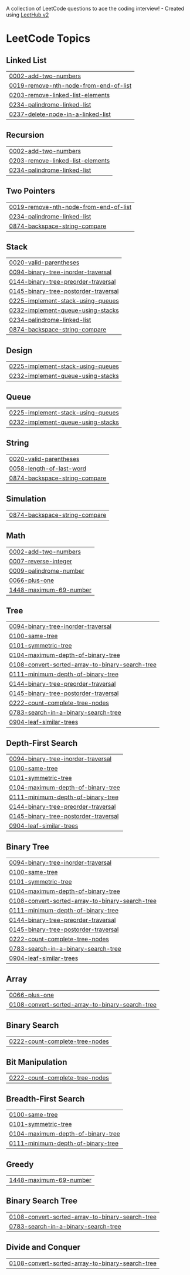 A collection of LeetCode questions to ace the coding interview! - Created using [LeetHub v2](https://github.com/arunbhardwaj/LeetHub-2.0)
<!---LeetCode Topics Start-->
# LeetCode Topics
## Linked List
|  |
| ------- |
| [0002-add-two-numbers](https://github.com/dev-hasibul-kabir/dsa-prac/tree/master/0002-add-two-numbers) |
| [0019-remove-nth-node-from-end-of-list](https://github.com/dev-hasibul-kabir/dsa-prac/tree/master/0019-remove-nth-node-from-end-of-list) |
| [0203-remove-linked-list-elements](https://github.com/dev-hasibul-kabir/dsa-prac/tree/master/0203-remove-linked-list-elements) |
| [0234-palindrome-linked-list](https://github.com/dev-hasibul-kabir/dsa-prac/tree/master/0234-palindrome-linked-list) |
| [0237-delete-node-in-a-linked-list](https://github.com/dev-hasibul-kabir/dsa-prac/tree/master/0237-delete-node-in-a-linked-list) |
## Recursion
|  |
| ------- |
| [0002-add-two-numbers](https://github.com/dev-hasibul-kabir/dsa-prac/tree/master/0002-add-two-numbers) |
| [0203-remove-linked-list-elements](https://github.com/dev-hasibul-kabir/dsa-prac/tree/master/0203-remove-linked-list-elements) |
| [0234-palindrome-linked-list](https://github.com/dev-hasibul-kabir/dsa-prac/tree/master/0234-palindrome-linked-list) |
## Two Pointers
|  |
| ------- |
| [0019-remove-nth-node-from-end-of-list](https://github.com/dev-hasibul-kabir/dsa-prac/tree/master/0019-remove-nth-node-from-end-of-list) |
| [0234-palindrome-linked-list](https://github.com/dev-hasibul-kabir/dsa-prac/tree/master/0234-palindrome-linked-list) |
| [0874-backspace-string-compare](https://github.com/dev-hasibul-kabir/dsa-prac/tree/master/0874-backspace-string-compare) |
## Stack
|  |
| ------- |
| [0020-valid-parentheses](https://github.com/dev-hasibul-kabir/dsa-prac/tree/master/0020-valid-parentheses) |
| [0094-binary-tree-inorder-traversal](https://github.com/dev-hasibul-kabir/dsa-prac/tree/master/0094-binary-tree-inorder-traversal) |
| [0144-binary-tree-preorder-traversal](https://github.com/dev-hasibul-kabir/dsa-prac/tree/master/0144-binary-tree-preorder-traversal) |
| [0145-binary-tree-postorder-traversal](https://github.com/dev-hasibul-kabir/dsa-prac/tree/master/0145-binary-tree-postorder-traversal) |
| [0225-implement-stack-using-queues](https://github.com/dev-hasibul-kabir/dsa-prac/tree/master/0225-implement-stack-using-queues) |
| [0232-implement-queue-using-stacks](https://github.com/dev-hasibul-kabir/dsa-prac/tree/master/0232-implement-queue-using-stacks) |
| [0234-palindrome-linked-list](https://github.com/dev-hasibul-kabir/dsa-prac/tree/master/0234-palindrome-linked-list) |
| [0874-backspace-string-compare](https://github.com/dev-hasibul-kabir/dsa-prac/tree/master/0874-backspace-string-compare) |
## Design
|  |
| ------- |
| [0225-implement-stack-using-queues](https://github.com/dev-hasibul-kabir/dsa-prac/tree/master/0225-implement-stack-using-queues) |
| [0232-implement-queue-using-stacks](https://github.com/dev-hasibul-kabir/dsa-prac/tree/master/0232-implement-queue-using-stacks) |
## Queue
|  |
| ------- |
| [0225-implement-stack-using-queues](https://github.com/dev-hasibul-kabir/dsa-prac/tree/master/0225-implement-stack-using-queues) |
| [0232-implement-queue-using-stacks](https://github.com/dev-hasibul-kabir/dsa-prac/tree/master/0232-implement-queue-using-stacks) |
## String
|  |
| ------- |
| [0020-valid-parentheses](https://github.com/dev-hasibul-kabir/dsa-prac/tree/master/0020-valid-parentheses) |
| [0058-length-of-last-word](https://github.com/dev-hasibul-kabir/dsa-prac/tree/master/0058-length-of-last-word) |
| [0874-backspace-string-compare](https://github.com/dev-hasibul-kabir/dsa-prac/tree/master/0874-backspace-string-compare) |
## Simulation
|  |
| ------- |
| [0874-backspace-string-compare](https://github.com/dev-hasibul-kabir/dsa-prac/tree/master/0874-backspace-string-compare) |
## Math
|  |
| ------- |
| [0002-add-two-numbers](https://github.com/dev-hasibul-kabir/dsa-prac/tree/master/0002-add-two-numbers) |
| [0007-reverse-integer](https://github.com/dev-hasibul-kabir/dsa-prac/tree/master/0007-reverse-integer) |
| [0009-palindrome-number](https://github.com/dev-hasibul-kabir/dsa-prac/tree/master/0009-palindrome-number) |
| [0066-plus-one](https://github.com/dev-hasibul-kabir/dsa-prac/tree/master/0066-plus-one) |
| [1448-maximum-69-number](https://github.com/dev-hasibul-kabir/dsa-prac/tree/master/1448-maximum-69-number) |
## Tree
|  |
| ------- |
| [0094-binary-tree-inorder-traversal](https://github.com/dev-hasibul-kabir/dsa-prac/tree/master/0094-binary-tree-inorder-traversal) |
| [0100-same-tree](https://github.com/dev-hasibul-kabir/dsa-prac/tree/master/0100-same-tree) |
| [0101-symmetric-tree](https://github.com/dev-hasibul-kabir/dsa-prac/tree/master/0101-symmetric-tree) |
| [0104-maximum-depth-of-binary-tree](https://github.com/dev-hasibul-kabir/dsa-prac/tree/master/0104-maximum-depth-of-binary-tree) |
| [0108-convert-sorted-array-to-binary-search-tree](https://github.com/dev-hasibul-kabir/dsa-prac/tree/master/0108-convert-sorted-array-to-binary-search-tree) |
| [0111-minimum-depth-of-binary-tree](https://github.com/dev-hasibul-kabir/dsa-prac/tree/master/0111-minimum-depth-of-binary-tree) |
| [0144-binary-tree-preorder-traversal](https://github.com/dev-hasibul-kabir/dsa-prac/tree/master/0144-binary-tree-preorder-traversal) |
| [0145-binary-tree-postorder-traversal](https://github.com/dev-hasibul-kabir/dsa-prac/tree/master/0145-binary-tree-postorder-traversal) |
| [0222-count-complete-tree-nodes](https://github.com/dev-hasibul-kabir/dsa-prac/tree/master/0222-count-complete-tree-nodes) |
| [0783-search-in-a-binary-search-tree](https://github.com/dev-hasibul-kabir/dsa-prac/tree/master/0783-search-in-a-binary-search-tree) |
| [0904-leaf-similar-trees](https://github.com/dev-hasibul-kabir/dsa-prac/tree/master/0904-leaf-similar-trees) |
## Depth-First Search
|  |
| ------- |
| [0094-binary-tree-inorder-traversal](https://github.com/dev-hasibul-kabir/dsa-prac/tree/master/0094-binary-tree-inorder-traversal) |
| [0100-same-tree](https://github.com/dev-hasibul-kabir/dsa-prac/tree/master/0100-same-tree) |
| [0101-symmetric-tree](https://github.com/dev-hasibul-kabir/dsa-prac/tree/master/0101-symmetric-tree) |
| [0104-maximum-depth-of-binary-tree](https://github.com/dev-hasibul-kabir/dsa-prac/tree/master/0104-maximum-depth-of-binary-tree) |
| [0111-minimum-depth-of-binary-tree](https://github.com/dev-hasibul-kabir/dsa-prac/tree/master/0111-minimum-depth-of-binary-tree) |
| [0144-binary-tree-preorder-traversal](https://github.com/dev-hasibul-kabir/dsa-prac/tree/master/0144-binary-tree-preorder-traversal) |
| [0145-binary-tree-postorder-traversal](https://github.com/dev-hasibul-kabir/dsa-prac/tree/master/0145-binary-tree-postorder-traversal) |
| [0904-leaf-similar-trees](https://github.com/dev-hasibul-kabir/dsa-prac/tree/master/0904-leaf-similar-trees) |
## Binary Tree
|  |
| ------- |
| [0094-binary-tree-inorder-traversal](https://github.com/dev-hasibul-kabir/dsa-prac/tree/master/0094-binary-tree-inorder-traversal) |
| [0100-same-tree](https://github.com/dev-hasibul-kabir/dsa-prac/tree/master/0100-same-tree) |
| [0101-symmetric-tree](https://github.com/dev-hasibul-kabir/dsa-prac/tree/master/0101-symmetric-tree) |
| [0104-maximum-depth-of-binary-tree](https://github.com/dev-hasibul-kabir/dsa-prac/tree/master/0104-maximum-depth-of-binary-tree) |
| [0108-convert-sorted-array-to-binary-search-tree](https://github.com/dev-hasibul-kabir/dsa-prac/tree/master/0108-convert-sorted-array-to-binary-search-tree) |
| [0111-minimum-depth-of-binary-tree](https://github.com/dev-hasibul-kabir/dsa-prac/tree/master/0111-minimum-depth-of-binary-tree) |
| [0144-binary-tree-preorder-traversal](https://github.com/dev-hasibul-kabir/dsa-prac/tree/master/0144-binary-tree-preorder-traversal) |
| [0145-binary-tree-postorder-traversal](https://github.com/dev-hasibul-kabir/dsa-prac/tree/master/0145-binary-tree-postorder-traversal) |
| [0222-count-complete-tree-nodes](https://github.com/dev-hasibul-kabir/dsa-prac/tree/master/0222-count-complete-tree-nodes) |
| [0783-search-in-a-binary-search-tree](https://github.com/dev-hasibul-kabir/dsa-prac/tree/master/0783-search-in-a-binary-search-tree) |
| [0904-leaf-similar-trees](https://github.com/dev-hasibul-kabir/dsa-prac/tree/master/0904-leaf-similar-trees) |
## Array
|  |
| ------- |
| [0066-plus-one](https://github.com/dev-hasibul-kabir/dsa-prac/tree/master/0066-plus-one) |
| [0108-convert-sorted-array-to-binary-search-tree](https://github.com/dev-hasibul-kabir/dsa-prac/tree/master/0108-convert-sorted-array-to-binary-search-tree) |
## Binary Search
|  |
| ------- |
| [0222-count-complete-tree-nodes](https://github.com/dev-hasibul-kabir/dsa-prac/tree/master/0222-count-complete-tree-nodes) |
## Bit Manipulation
|  |
| ------- |
| [0222-count-complete-tree-nodes](https://github.com/dev-hasibul-kabir/dsa-prac/tree/master/0222-count-complete-tree-nodes) |
## Breadth-First Search
|  |
| ------- |
| [0100-same-tree](https://github.com/dev-hasibul-kabir/dsa-prac/tree/master/0100-same-tree) |
| [0101-symmetric-tree](https://github.com/dev-hasibul-kabir/dsa-prac/tree/master/0101-symmetric-tree) |
| [0104-maximum-depth-of-binary-tree](https://github.com/dev-hasibul-kabir/dsa-prac/tree/master/0104-maximum-depth-of-binary-tree) |
| [0111-minimum-depth-of-binary-tree](https://github.com/dev-hasibul-kabir/dsa-prac/tree/master/0111-minimum-depth-of-binary-tree) |
## Greedy
|  |
| ------- |
| [1448-maximum-69-number](https://github.com/dev-hasibul-kabir/dsa-prac/tree/master/1448-maximum-69-number) |
## Binary Search Tree
|  |
| ------- |
| [0108-convert-sorted-array-to-binary-search-tree](https://github.com/dev-hasibul-kabir/dsa-prac/tree/master/0108-convert-sorted-array-to-binary-search-tree) |
| [0783-search-in-a-binary-search-tree](https://github.com/dev-hasibul-kabir/dsa-prac/tree/master/0783-search-in-a-binary-search-tree) |
## Divide and Conquer
|  |
| ------- |
| [0108-convert-sorted-array-to-binary-search-tree](https://github.com/dev-hasibul-kabir/dsa-prac/tree/master/0108-convert-sorted-array-to-binary-search-tree) |
<!---LeetCode Topics End-->